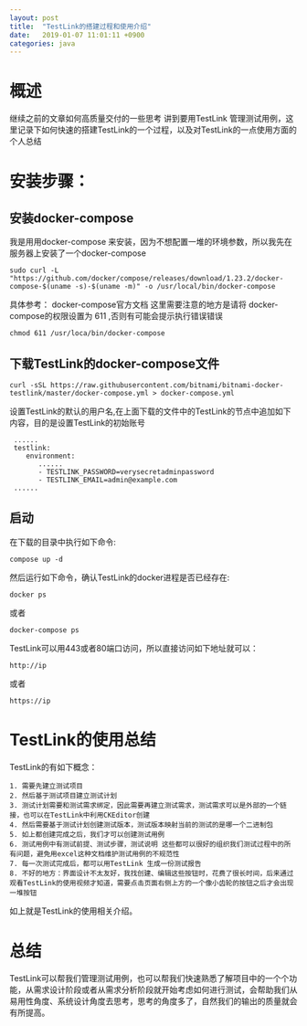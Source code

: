 ```yaml
---
layout: post
title:  "TestLink的搭建过程和使用介绍"
date:   2019-01-07 11:01:11 +0900
categories: java
---
```


# 概述

继续之前的文章如何高质量交付的一些思考 讲到要用TestLink 管理测试用例，这里记录下如何快速的搭建TestLink的一个过程，以及对TestLink的一点使用方面的个人总结

# 安装步骤：

## 安装docker-compose

我是用用docker-compose 来安装，因为不想配置一堆的环境参数，所以我先在服务器上安装了一个docker-compose

    sudo curl -L "https://github.com/docker/compose/releases/download/1.23.2/docker-compose-$(uname -s)-$(uname -m)" -o /usr/local/bin/docker-compose

具体参考： docker-compose官方文档 这里需要注意的地方是请将 docker-compose的权限设置为 611 ,否则有可能会提示执行错误错误

    chmod 611 /usr/loca/bin/docker-compose

##  下载TestLink的docker-compose文件

    curl -sSL https://raw.githubusercontent.com/bitnami/bitnami-docker-testlink/master/docker-compose.yml > docker-compose.yml

设置TestLink的默认的用户名,在上面下载的文件中的TestLink的节点中追加如下内容，目的是设置TestLink的初始账号

     ...... 
     testlink:
        environment:
           ......
           - TESTLINK_PASSWORD=verysecretadminpassword
           - TESTLINK_EMAIL=admin@example.com
     ......

## 启动

在下载的目录中执行如下命令:

    compose up -d

然后运行如下命令，确认TestLink的docker进程是否已经存在:

    docker ps

或者

    docker-compose ps

TestLink可以用443或者80端口访问，所以直接访问如下地址就可以：

    http://ip

或者

    https://ip

# TestLink的使用总结

TestLink的有如下概念：

    1. 需要先建立测试项目
    2. 然后基于测试项目建立测试计划
    3. 测试计划需要和测试需求绑定，因此需要再建立测试需求，测试需求可以是外部的一个链接，也可以在TestLink中利用CKEditor创建
    4. 然后需要基于测试计划创建测试版本，测试版本映射当前的测试的是哪一个二进制包
    5. 如上都创建完成之后，我们才可以创建测试用例
    6. 测试用例中有测试前提、测试步骤，测试说明 这些都可以很好的组织我们测试过程中的所有问题，避免用excel这种文档维护测试用例的不规范性
    7. 每一次测试完成后，都可以用TestLink 生成一份测试报告
    8. 不好的地方：界面设计不太友好，我找创建、编辑这些按钮时，花费了很长时间，后来通过观看TestLink的使用视频才知道，需要点击页面右侧上方的一个像小齿轮的按钮之后才会出现一堆按钮

如上就是TestLink的使用相关介绍。

 
# 总结

TestLink可以帮我们管理测试用例，也可以帮我们快速熟悉了解项目中的一个个功能，从需求设计阶段或者从需求分析阶段就开始考虑如何进行测试，会帮助我们从易用性角度、系统设计角度去思考，思考的角度多了，自然我们的输出的质量就会有所提高。